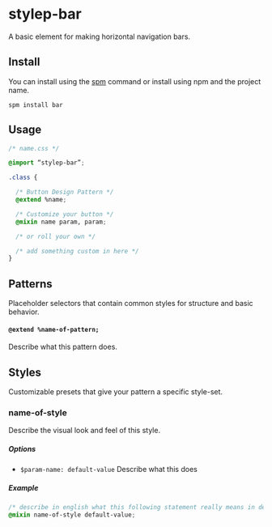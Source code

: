# stylep-bar

A basic element for making horizontal navigation bars.

## Install
You can install using the [spm](https://github.com/stylep/stylep) command or install using npm and the project name.

``` shell
spm install bar
```

## Usage
``` css
/* name.css */

@import “stylep-bar”;

.class {

  /* Button Design Pattern */
  @extend %name;

  /* Customize your button */
  @mixin name param, param;

  /* or roll your own */

  /* add something custom in here */
}
```

## Patterns
Placeholder selectors that contain common styles for structure and basic behavior.

#### `@extend %name-of-pattern;`
Describe what this pattern does.

## Styles
Customizable presets that give your pattern a specific style-set.

### name-of-style
Describe the visual look and feel of this style.

##### Options

* `$param-name: default-value` Describe what this does

##### Example
```css
/* describe in english what this following statement really means in detail */
@mixin name-of-style default-value;
```

